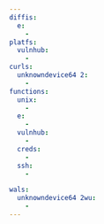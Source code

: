 ```yaml
---
diffis:
  e:
    -
platfs:
  vulnhub:
    -
curls:
  unknowndevice64 2:
    -
functions:
  unix:
    -
  e:
    -
  vulnhub:
    -
  creds:
    -
  ssh:
    -

wals:
  unknowndevice64 2wu:
    -
---
```

